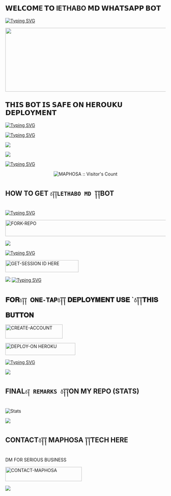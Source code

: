 ## 𝗪𝗘𝗟𝗖𝗢𝗠E 𝗧𝗢 lETHABO 𝗠𝗗 𝗪𝗛𝗔𝗧𝗦𝗔𝗣𝗣 𝗕𝗢𝗧

[![Typing SVG](https://readme-typing-svg.herokuapp.com?font=Rockstar-ExtraBold&size=30&pause=1000&color=red&center=true&vCenter=true&width=350&height=50&lines=`LETHABO+MD)](https://git.io/typing-svg)

<p align="centre"><img src="https://files.catbox.moe/kda960.jpg" width="900" height="200" />


## 𝗧𝗛𝗜𝗦 𝗕𝗢𝗧 𝗜𝗦 𝗦𝗔𝗙𝗘 𝗢𝗡 𝗛𝗘𝗥𝗢𝗨𝗞𝗨 𝗗𝗘𝗣𝗟𝗢𝗬𝗠𝗘𝗡𝗧

[![Typing SVG](https://readme-typing-svg.herokuapp.com?font=Rockstar-ExtraBold&size=30&pause=1000&color=red&center=true&vCenter=true&width=815&height=60&lines=+✚+✚+✚+✚+✚+✚+✚+✚+✚+✚+✜+✜+✚+✚+✚+✚)](https://git.io/typing-svg) 


[![Typing SVG](https://readme-typing-svg.herokuapp.com?font=Rockstar-ExtraBold&size=30&pause=1000&color=red&center=true&vCenter=true&width=815&height=60&lines=LETHABO`💧༑༑+𝗠𝗗+𝗕𝗢𝗧`💧+𝗕𝗬+`💧༑༑MAPHOSA)](https://git.io/typing-svg) 


<a><img src='https://i.imgur.com/LyHic3i.gif'/></a>


<a><img src='https://i.imgur.com/LyHic3i.gif'/></a>

[![Typing SVG](https://readme-typing-svg.herokuapp.com?font=Rockstar-ExtraBold&size=30&pause=1000&color=red&center=true&vCenter=true&width=900&height=60&lines=𝗣𝗥𝗢𝗚𝗥𝗘𝗦𝗦`💧༑༑+𝗙𝗢𝗥+LETHABO`💧༑༑+𝗠𝗗+𝗕𝗢𝗧+`💧༑༑)](https://git.io/typing-svg) 


 <p align="center"><img src="https://profile-counter.glitch.me/{LETABO-MD}/count.svg" alt="MAPHOSA :: Visitor's Count" old_src="https://profile-counter.glitch.me/{mustaffa}/count.svg" /></p>






## HOW TO GET  `💧༑༑LETHABO MD `༑༑BOT

  
[![Typing SVG](https://readme-typing-svg.herokuapp.com?font=Rockstar-ExtraBold&color=red&lines=𝗙𝗢𝗥𝗞💧+𝗔𝗡𝗗`💧༑༑+𝗦𝗧𝗔𝗥`💧༑༑+𝗥𝗘𝗣𝗢)](https://git.io/typing-svg)
 

   
   <a href="https://github.com/jtechde/james/fork"><img title="FORK-REPO" src="https://img.shields.io/badge/FORK-REPO-h?color=blue&style=for-the-badge&logo=iphone" width="700" height="50.45"/></a></p>


<a><img src='https://i.imgur.com/LyHic3i.gif'/></a>

 
 
[![Typing SVG](https://readme-typing-svg.herokuapp.com?font=Rockstar-ExtraBold&color=red&lines=𝗦𝗘𝗦𝗦𝗜𝗢𝗡`💧༑༑+𝗜𝗗+𝗦𝗜𝗧𝗘`💧༑༑+𝗜𝗦+𝗛𝗘𝗥𝗘`💧༑༑)](https://git.io/typing-svg)
 


  <a href="https://jamesmd1.onrender.com"><img title="GET-SESSION ID HERE" src="https://img.shields.io/badge/GET-SESSION ID HERE-h?color=green&style=for-the-badge&logo=Bugatti" width="230" height="38.45"/></a></p>

  
  <a><img src='https://i.imgur.com/LyHic3i.gif'/></a>
[![Typing SVG](https://readme-typing-svg.herokuapp.com?font=Rockstar-ExtraBold&color=yellow&lines=𝐃𝐄𝐏𝐋𝐎𝐘+𝐎𝐍+𝐇𝐄𝐑𝐎𝐊𝐔)](https://git.io/typing-svg)


 
## 𝐅𝐎𝐑`💧༑༑ 𝐎𝐍𝐄-𝐓𝐀𝐏`💧༑༑ 𝐃𝐄𝐏𝐋𝐎𝐘𝐌𝐄𝐍𝐓 𝐔𝐒𝐄 `💧༑༑𝐓𝐇𝐈𝐒 𝐁𝐔𝐓𝐓𝐎𝐍
   
   <a href="https://signup.heroku.com/"><img title="CREATE-ACCOUNT" src="https://img.shields.io/badge/CREATE-ACCOUNT-h?color=blue&style=for-the-badge&logo=heroku" width="180" height="43.45"/></a></p>


 <a href="https://dashboard.heroku.com/new?template=https://github.com/SMASHER-jay/Lethabo"><img title="DEPLOY-ON HEROKU" src="https://img.shields.io/badge/DEPLOY-ON HEROKU-h?color=green&style=for-the-badge&logo=heroku" width="220" height="38.45"/></a></p>

 
 [![Typing SVG](https://readme-typing-svg.herokuapp.com?font=Rockstar-ExtraBold&size=30&pause=1000&color=0000FF&center=true&vCenter=true&width=815&height=60&lines=▭`༑+▬+`💧▭+▬+▭+▬+▭+▬+▭+▬+▭)](https://git.io/typing-svg) 


<a><img src='https://i.imgur.com/LyHic3i.gif'/></a>

## FINAL`💧༑ REMARKS `💧༑༑ON MY REPO (STATS)

![ Stats](https://github-readme-stats.vercel.app/api/pin/?username=SMASHER-jay&repo=Lethabo&show_owner=true&theme=neon)


<a><img src='https://i.imgur.com/LyHic3i.gif'/></a>

## CONTACT💧༑༑ MAPHOSA ༑༑TECH HERE
  DM FOR SERIOUS BUSINESS

   <a href="https://wa.me/254796087764"><img title="CONTACT-MAPHOSA" src="https://img.shields.io/badge/CONTACT-MAPHOSA-h?color=black&style=for-the-badge&logo=WhatsApp" width="240" height="45"/></a></p>




<a><img src='https://i.imgur.com/LyHic3i.gif'/></a>

